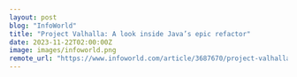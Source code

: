 ```yaml
---
layout: post
blog: "InfoWorld"
title: "Project Valhalla: A look inside Java’s epic refactor"
date: 2023-11-22T02:00:00Z
image: images/infoworld.png
remote_url: "https://www.infoworld.com/article/3687670/project-valhalla-a-look-inside-javas-epic-refactor.html#tk.rss_applicationdevelopment"
---
```

